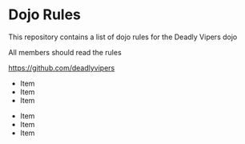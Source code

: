 Dojo Rules
==========

This repository contains a list of dojo rules for the Deadly Vipers dojo

All members should read the rules


https://github.com/deadlyvipers

* Item
* Item
* Item

- Item
- Item
- Item